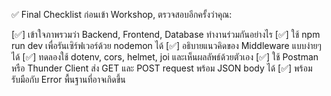 ✅ Final Checklist
ก่อนเข้า Workshop, ตรวจสอบอีกครั้งว่าคุณ:

[✅] เข้าใจภาพรวมว่า Backend, Frontend, Database ทำงานร่วมกันอย่างไร
[✅] ใช้ npm run dev เพื่อรันเซิร์ฟเวอร์ด้วย nodemon ได้
[✅] อธิบายแนวคิดของ Middleware แบบง่ายๆ ได้
[✅] ทดลองใช้ dotenv, cors, helmet, joi และเห็นผลลัพธ์ด้วยตัวเอง
[✅] ใช้ Postman หรือ Thunder Client ส่ง GET และ POST request พร้อม JSON body ได้
[✅] พร้อมรับมือกับ Error พื้นฐานที่อาจเกิดขึ้น
